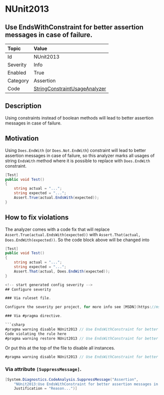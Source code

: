 # NUnit2013

## Use EndsWithConstraint for better assertion messages in case of failure.

| Topic    | Value
| :--      | :--
| Id       | NUnit2013
| Severity | Info
| Enabled  | True
| Category | Assertion
| Code     | [StringConstraintUsageAnalyzer](https://github.com/nunit/nunit.analyzers/blob/master/src/nunit.analyzers/ConstraintUsage/StringConstraintUsageAnalyzer.cs)

## Description

Using constraints instead of boolean methods will lead to better assertion messages in case of failure.

## Motivation

Using `Does.EndWith` (or `Does.Not.EndWith`) constraint will lead to better assertion messages in case of failure,
so this analyzer marks all usages of string `EndsWith` method where it is possible to replace
with `Does.EndWith` constraint.

```csharp
[Test]
public void Test()
{
    string actual = "...";
    string expected = "...";
    Assert.True(actual.EndsWith(expected));
}
```

## How to fix violations

The analyzer comes with a code fix that will replace `Assert.True(actual.EndsWith(expected))` with
`Assert.That(actual, Does.EndWith(expected))`. So the code block above will be changed into

```csharp
[Test]
public void Test()
{
    string actual = "...";
    string expected = "...";
    Assert.That(actual, Does.EndWith(expected));
}

<!-- start generated config severity -->
## Configure severity

### Via ruleset file.

Configure the severity per project, for more info see [MSDN](https://msdn.microsoft.com/en-us/library/dd264949.aspx).

### Via #pragma directive.

```csharp
#pragma warning disable NUnit2013 // Use EndsWithConstraint for better assertion messages in case of failure.
Code violating the rule here
#pragma warning restore NUnit2013 // Use EndsWithConstraint for better assertion messages in case of failure.
```

Or put this at the top of the file to disable all instances.

```csharp
#pragma warning disable NUnit2013 // Use EndsWithConstraint for better assertion messages in case of failure.
```

### Via attribute `[SuppressMessage]`.

```csharp
[System.Diagnostics.CodeAnalysis.SuppressMessage("Assertion",
    "NUnit2013:Use EndsWithConstraint for better assertion messages in case of failure.",
    Justification = "Reason...")]
```
<!-- end generated config severity -->
